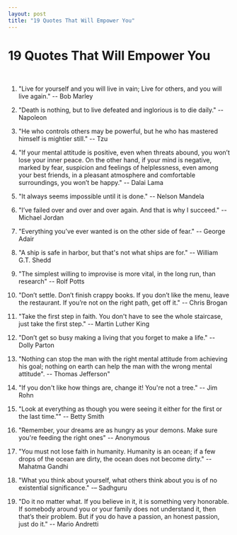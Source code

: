 ```yaml
---
layout: post
title: "19 Quotes That Will Empower You"
---
```


# 19 Quotes That Will Empower You

<br/>

1. "Live for yourself and you will live in vain; Live for others, and you will live again." -- Bob Marley

2. "Death is nothing, but to live defeated and inglorious is to die daily." -- Napoleon

3. "He who controls others may be powerful, but he who has mastered himself is mightier still." -- Tzu

4. "If your mental attitude is positive, even when threats abound, you won’t lose your inner peace. On the other hand, if your mind is negative, marked by fear, suspicion and feelings of
helplessness, even among your best friends, in a pleasant atmosphere and comfortable surroundings, you won’t be happy." -- Dalai Lama

5. "It always seems impossible until it is done." -- Nelson Mandela

6. "I’ve failed over and over and over again. And that is why I succeed." -- Michael Jordan

7. "Everything you’ve ever wanted is on the other side of fear." -- George Adair

8. "A ship is safe in harbor, but that's not what ships are for." -- William G.T. Shedd

9. "The simplest willing to improvise is more vital, in the long run, than research" -- Rolf Potts

10. "Don’t settle. Don’t finish crappy books. If you don’t like the menu, leave the restaurant. If you’re not on the right path, get off it." -- Chris Brogan

11. "Take the first step in faith. You don't have to see the whole staircase, just take the first step." -- Martin Luther King

12. "Don’t get so busy making a living that you forget to make a life." -- Dolly Parton

13. "Nothing can stop the man with the right mental attitude from achieving his goal; nothing on earth can help the man with the wrong mental attitude". -- Thomas Jefferson"

14. "If you don't like how things are, change it! You're not a tree." -- Jim Rohn

15. "Look at everything as though you were seeing it either for the first or the last time."" -- Betty Smith

16. "Remember, your dreams are as hungry as your demons. Make sure you're feeding the right ones" -- Anonymous

17. "You must not lose faith in humanity. Humanity is an ocean; if a few drops of the ocean are dirty, the ocean does not become dirty." -- Mahatma Gandhi

18. "What you think about yourself, what others think about you is of no existential significance." -– Sadhguru

19. "Do it no matter what. If you believe in it, it is something very honorable. If
somebody around you or your family does not understand it, then that’s their problem. But if you do have a passion, an honest passion, just do it." -- Mario Andretti

